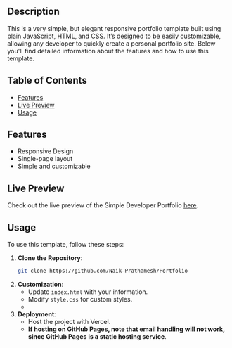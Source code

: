## Description

This is a very simple, but elegant responsive portfolio template built using plain JavaScript, HTML, and CSS. It’s designed to be easily customizable, allowing any developer to quickly create a personal portfolio site. Below you'll find detailed information about the features and how to use this template.

## Table of Contents

- [Features](#features)
- [Live Preview](#live-preview)
- [Usage](#usage)


## Features

- Responsive Design
- Single-page layout
- Simple and customizable

## Live Preview

Check out the live preview of the Simple Developer Portfolio [here](https://portfolio-git-main-prathamesh-naiks-projects.vercel.app/).

## Usage

To use this template, follow these steps:

1. **Clone the Repository**: 
    ```bash
    git clone https://github.com/Naik-Prathamesh/Portfolio
    ```
2. **Customization**:
   - Update `index.html` with your information.
   - Modify `style.css` for custom styles.
   - 
3. **Deployment**:
   - Host the project with Vercel.
   - **If hosting on GitHub Pages, note that email handling will not work, since GitHub Pages is a static hosting service**.

